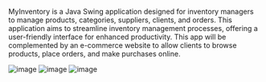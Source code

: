 MyInventory is a Java Swing application designed for inventory managers to manage products, categories, suppliers, clients, and orders. This application aims to streamline inventory management processes, offering a user-friendly interface for enhanced productivity.
This app will be complemented by an e-commerce website to allow clients to browse products, place orders, and make purchases online.



![image](https://github.com/aminagr/Warehouse_3/assets/36279270/35f3bab3-a60f-42db-a984-ac8a835fe249)
![image](https://github.com/aminagr/Warehouse_3/assets/36279270/2e4e15ee-e7b3-4182-bd6c-c3d16249730e)
![image](https://github.com/aminagr/Warehouse_3/assets/36279270/2b04622a-126c-4c53-b173-6200a3aeaeba)

